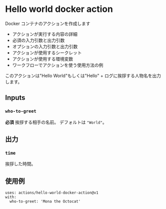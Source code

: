 # Hello world docker action

Docker コンテナのアクションを作成します


- アクションが実行する内容の詳細
- 必須の入力引数と出力引数
- オプションの入力引数と出力引数
- アクションが使用するシークレット
- アクションが使用する環境変数
- ワークフローでアクションを使う使用方法の例

このアクションは"Hello World"もしくは"Hello" + ログに挨拶する人物名を出力します。

## Inputs

### `who-to-greet`

**必須** 挨拶する相手の名前。 デフォルトは `"World"`。

## 出力

### `time`

挨拶した時間。

## 使用例

```
uses: actions/hello-world-docker-action@v1
with:
  who-to-greet: 'Mona the Octocat'
```